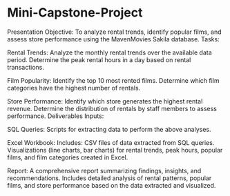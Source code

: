 # Mini-Capstone-Project
Presentation 
Objective: To analyze rental trends, identify popular films, and assess store performance using the MavenMovies Sakila database. Tasks:

Rental Trends: Analyze the monthly rental trends over the available data period. Determine the peak rental hours in a day based on rental transactions.

Film Popularity: Identify the top 10 most rented films. Determine which film categories have the highest number of rentals.

Store Performance: Identify which store generates the highest rental revenue. Determine the distribution of rentals by staff members to assess performance. Deliverables Inputs:

SQL Queries: Scripts for extracting data to perform the above analyses.

Excel Workbook: Includes: CSV files of data extracted from SQL queries. Visualizations (line charts, bar charts) for rental trends, peak hours, popular films, and film categories created in Excel.

Report: A comprehensive report summarizing findings, insights, and recommendations. Includes detailed analysis of rental patterns, popular films, and store performance based on the data extracted and visualized.


